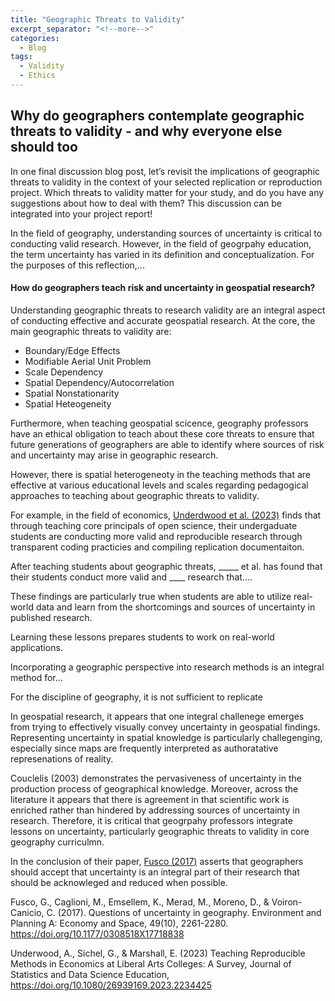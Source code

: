 ```yaml
---
title: "Geographic Threats to Validity"
excerpt_separator: "<!--more-->"
categories:
  - Blog
tags:
  - Validity
  - Ethics
---
```

## Why do geographers contemplate geographic threats to validity - and why everyone else should too
In one final discussion blog post, let’s revisit the implications of geographic threats to validity in the context of your selected replication or reproduction project. Which threats to validity matter for your study, and do you have any suggestions about how to deal with them? This discussion can be integrated into your project report!

In the field of geography, understanding sources of uncertainty is critical to conducting valid research. However, in the field of geogrpahy education, the term uncertainty has varied in its definition and conceptualization. For the purposes of this reflection,...



#### How do geographers teach risk and uncertainty in geospatial research?

Understanding geographic threats to research validity are an integral aspect of conducting effective and accurate geospatial research. At the core, the main geographic threats to validity are:

- Boundary/Edge Effects
- Modifiable Aerial Unit Problem
- Scale Dependency
- Spatial Dependency/Autocorrelation
- Spatial Nonstationarity
- Spatial Heteogeneity

Furthermore, when teaching geospatial scicence, geography professors have an ethical obligation to teach about these core threats to ensure that future generations of geographers are able to identify where sources of risk and uncertainty may arise in geographic research.

However, there is spatial heterogeneoty in the teaching methods that are effective at various educational levels and scales regarding pedagogical approaches to teaching about geographic threats to validity.

For example, in the field of economics, [Underdwood et al. (2023)](https://doi.org/10.1080/26939169.2023.2234425) finds that through teaching core principals of open science, their undergaduate students are conducting more valid and reproducible research through transparent coding practicies and compiling replication documentaiton.

After teaching students about geographic threats, _____ et al. has found that their students conduct more valid and ____ research that....

These findings are particularly true when students are able to utilize real- world data and learn from the shortcomings and sources of uncertainty in published research.

Learning these lessons prepares students to work on real-world applications.

Incorporating a geographic perspective into research methods is an integral method for...

For the discipline of geography, it is not sufficient to replicate


In geospatial research, it appears that one integral challenege emerges from trying to effectively visually convey uncertainty in geospatial findings. Representing uncertainty in spatial knowledge is particularly challegenging, especially since maps are frequently interpreted as authoratative represenations of reality.  


Couclelis (2003) demonstrates the pervasiveness of uncertainty in the production process of geographical knowledge. Moreover, across the literature it appears that there is agreement in that scientific work is enriched rather than hindered by addressing sources of uncertainty in research. Therefore, it is critical that geogrpahy professors integrate lessons on uncertainty, particularly geographic threats to validity in core geography curriculmn.

In the conclusion of their paper, [Fusco (2017)](https://doi.org/10.1177/0308518X17718838) asserts that geographers should accept that uncertainty is an integral part of their research that should be acknowleged and reduced when possible.  




Fusco, G., Caglioni, M., Emsellem, K., Merad, M., Moreno, D., & Voiron-Canicio, C. (2017). Questions of uncertainty in geography. Environment and Planning A: Economy and Space, 49(10), 2261-2280. https://doi.org/10.1177/0308518X17718838

Underwood, A., Sichel, G., & Marshall, E. (2023) Teaching Reproducible Methods in Economics at Liberal Arts Colleges: A Survey, Journal of Statistics and Data Science Education, https://doi.org/10.1080/26939169.2023.2234425
